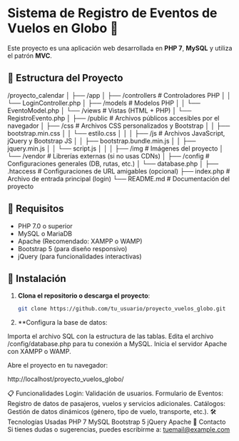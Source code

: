 # Sistema de Registro de Eventos de Vuelos en Globo 🎈

Este proyecto es una aplicación web desarrollada en **PHP 7**, **MySQL** y utiliza el patrón **MVC**.

## 📁 Estructura del Proyecto

/proyecto_calendar
│
├── /app
│   ├── /controllers       # Controladores PHP
│   │   └── LoginController.php
│   ├── /models            # Modelos PHP
│   │   └── EventoModel.php
│   └── /views             # Vistas (HTML + PHP)
│       └── RegistroEvento.php
│
├── /public                # Archivos públicos accesibles por el navegador
│   ├── /css               # Archivos CSS personalizados y Bootstrap
│   │   ├── bootstrap.min.css
│   │   └── estilo.css
│   │
│   ├── /js                # Archivos JavaScript, jQuery y Bootstrap JS
│   │   ├── bootstrap.bundle.min.js
│   │   ├── jquery.min.js
│   │   └── script.js
│   │
│   ├── /img               # Imágenes del proyecto
│   └── /vendor            # Librerías externas (si no usas CDNs)
│
├── /config                # Configuraciones generales (DB, rutas, etc.)
│   └── database.php
│
├── .htaccess              # Configuraciones de URL amigables (opcional)
├── index.php              # Archivo de entrada principal (login)
└── README.md              # Documentación del proyecto


## 🚀 Requisitos

- PHP 7.0 o superior
- MySQL o MariaDB
- Apache (Recomendado: XAMPP o WAMP)
- Bootstrap 5 (para diseño responsivo)
- jQuery (para funcionalidades interactivas)

## 🔧 Instalación

1. **Clona el repositorio o descarga el proyecto**:
   ```bash
   git clone https://github.com/tu_usuario/proyecto_vuelos_globo.git

2. **Configura la base de datos:

Importa el archivo SQL con la estructura de las tablas.
Edita el archivo /config/database.php para tu conexión a MySQL.
Inicia el servidor Apache con XAMPP o WAMP.

Abre el proyecto en tu navegador:

http://localhost/proyecto_vuelos_globo/

📋 Funcionalidades
Login: Validación de usuarios.
Formulario de Eventos: Registro de datos de pasajeros, vuelos y servicios adicionales.
Catálogos: Gestión de datos dinámicos (género, tipo de vuelo, transporte, etc.).
🛠 Tecnologías Usadas
PHP 7
MySQL
Bootstrap 5
jQuery
Apache
📧 Contacto
Si tienes dudas o sugerencias, puedes escribirme a:
tuemail@example.com